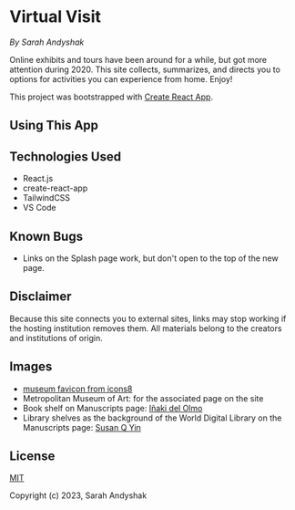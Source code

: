 # Virtual Visit
_By Sarah Andyshak_

Online exhibits and tours have been around for a while, but got more attention during 2020. This site collects, summarizes, and directs you to options for activities you can experience from home. Enjoy!

This project was bootstrapped with [Create React App](https://github.com/facebook/create-react-app).

## Using This App
<!-- Visit the [site online here!]() -->

## Technologies Used
* React.js
* create-react-app
* TailwindCSS
* VS Code

## Known Bugs
* Links on the Splash page work, but don't open to the top of the new page.

## Disclaimer
Because this site connects you to external sites, links may stop working if the hosting institution removes them. All materials belong to the creators and institutions of origin.

## Images
* [museum favicon from icons8]("https://icons8.com/icon/4837/museum")
* Metropolitan Museum of Art: for the associated page on the site
* Book shelf on Manuscripts page: [Iñaki del Olmo](https://unsplash.com/photos/NIJuEQw0RKg)
* Library shelves as the background of the World Digital Library on the Manuscripts page: [Susan Q Yin](https://unsplash.com/photos/2JIvboGLeho)

## License
[MIT](https://opensource.org/license/mit/)

Copyright (c) 2023, Sarah Andyshak